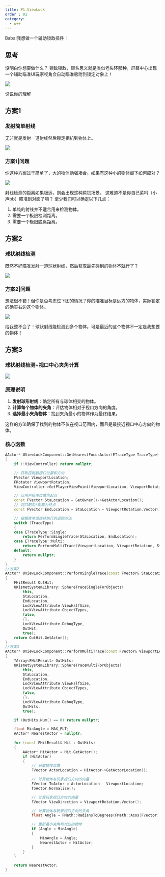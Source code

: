 ```yaml
---
title: P1.ViewLock
order : 01
category:
  - u++
---
```


<chatmessage avatar="../../assets/emoji/dsyj.png" :avatarWidth="40">
Baba!我想做一个辅助锁敌插件！
</chatmessage>

## 思考

<chatmessage avatar="../../assets/emoji/bqb (2).png" :avatarWidth="40" alignLeft>
没明白你想要做什么？
</chatmessage>

<chatmessage avatar="../../assets/emoji/dsyj.png" :avatarWidth="40">
锁敌锁敌，顾名思义就是类似老头环那种，屏幕中心出现一个辅助瞄准UI玩家视角会自动瞄准吸附到锁定对象上！
</chatmessage>

![](..%2Fassets%2Fviewlock001.jpg)

<chatmessage avatar="../../assets/emoji/bqb (2).png" :avatarWidth="40" alignLeft>
说说你的理解
</chatmessage>

## 方案1

### 发射简单射线

<chatmessage avatar="../../assets/emoji/dsyj.png" :avatarWidth="40">
无非就是发射一道射线然后锁定相机到物体上。
</chatmessage>

![](..%2Fassets%2Fviewlock.jpg)


### 方案1|问题
<chatmessage avatar="../../assets/emoji/bqb (2).png" :avatarWidth="40" alignLeft>
你这种方案过于简单了，大的物体勉强凑合。如果有这种小的物体阁下如何应对？
</chatmessage>

![](..%2Fassets%2Fviewlock002.jpg)

<chatmessage avatar="../../assets/emoji/blzt.png" :avatarWidth="40" alignLeft>
射线检测的距离如果极远，则会出现这种尴尬场景。
</chatmessage>

<gifwithbutton src="../../assets/unrealgif/hpup38.gif"/>

<chatmessage avatar="../../assets/emoji/hx.png" :avatarWidth="40">
这难道不是你自己菜吗（小声bb）瞄准到对面了嘛？
</chatmessage>

<chatmessage avatar="../../assets/emoji/blzt.png" :avatarWidth="40" alignLeft>
至少我们可以确定以下几点：
</chatmessage>

1. 单纯的射线并不适合用来检测物体。
2. 需要一个极限检测距离。
3. 需要一个极限脱离距离。

## 方案2

### 球状射线检测

<chatmessage avatar="../../assets/emoji/hx.png" :avatarWidth="40">
既然不好瞄准发射一道球状射线，然后获取最先碰到的物体不就行了？
</chatmessage>

![](..%2Fassets%2Fviewlock003.jpg)

### 方案2|问题

<chatmessage avatar="../../assets/emoji/blzt.png" :avatarWidth="40" alignLeft>
想法很不错！但你是否考虑过下图的情况？你的瞄准目标是远方的物体，实际锁定的确实右边这个物体。
</chatmessage>

![](..%2Fassets%2Fviewlock004.jpg)

<chatmessage avatar="../../assets/emoji/hx.png" :avatarWidth="40">
给我整不会了！球状射线能检测到多个物体，可是最近的这个物体不一定是我想要的物体！
</chatmessage>

## 方案3

### 球状射线检测+视口中心夹角计算

![](..%2Fassets%2Fviewlock005.jpg)

### 原理说明

1. **发射球形射线**：确定所有与球体相交的物体。
2. **计算每个物体的夹角**：评估物体相对于视口方向的角度。
3. **选择最小夹角物体**：找到夹角最小的物体作为最终结果。

<chatmessage avatar="../../assets/emoji/blzt.png" :avatarWidth="40" alignLeft>
这样的方法确保了找到的物体不仅在视口范围内，而且是最接近视口中心方向的物体。
</chatmessage>


### 核心函数

``` cpp
AActor* UViewLockComponent::GetNearestFocusActor(ETraceType TraceType)
{
    if (!ViewController) return nullptr;

    // 获取控制器视口位置和方向
    FVector ViewportLocation;
    FRotator ViewportRotation;
    ViewController->GetPlayerViewPoint(ViewportLocation, ViewportRotation);

    // 以用户组件位置为起点
    const FVector StaLocation = GetOwner()->GetActorLocation();
    // 视口朝向*距离为终点
    const FVector EndLocation = StaLocation + ViewportRotation.Vector() * LockViewAttribute.MaxFocusDist;

    // 根据枚举值选择执行的追踪方法
	switch (TraceType)
	{
	case ETraceType::Single:
		return PerformSingleTrace(StaLocation, EndLocation);
	case ETraceType::Multi:
		return PerformMultiTrace(ViewportLocation, ViewportRotation, StaLocation, EndLocation);
	default:
		return nullptr;
	}
}
//方案2
AActor* UViewLockComponent::PerformSingleTrace(const FVector& StaLocation, const FVector& EndLocation)
{
    FHitResult OutHit;
    UKismetSystemLibrary::SphereTraceSingleForObjects(
        this,
        StaLocation,
        EndLocation,
        LockViewAttribute.ViewHalfSize,
        LockViewAttribute.ObjectTypes,
        false,
        {},
        LockViewAttribute.DebugType,
        OutHit,
        true);
    return OutHit.GetActor();
}
//方案3
AActor* UViewLockComponent::PerformMultiTrace(const FVector& ViewportLocation, const FRotator& ViewportRotation, const FVector& StaLocation, const FVector& EndLocation)
{
    TArray<FHitResult> OutHits;
    UKismetSystemLibrary::SphereTraceMultiForObjects(
        this,
        StaLocation,
        EndLocation,
        LockViewAttribute.ViewHalfSize,
        LockViewAttribute.ObjectTypes,
        false,
        {},
        LockViewAttribute.DebugType,
        OutHits,
        true);

    if (OutHits.Num() == 0) return nullptr;

    float MinAngle = MAX_FLT;
    AActor* NearestActor = nullptr;
	
    for (const FHitResult& Hit : OutHits)
    {
        AActor* HitActor = Hit.GetActor();
        if (HitActor)
        {
            // 获取物体位置
            FVector ActorLocation = HitActor->GetActorLocation();

            // 计算物体与玩家视口方向的向量
            FVector ToActor = ActorLocation - ViewportLocation;
            ToActor.Normalize();

            // 计算玩家视口方向的向量
            FVector ViewDirection = ViewportRotation.Vector();

            // 计算物体与玩家视口方向的夹角
            float Angle = FMath::RadiansToDegrees(FMath::Acos(FVector::DotProduct(ToActor, ViewDirection)));

            // 更新最小夹角和对应的物体
            if (Angle < MinAngle)
            {
                MinAngle = Angle;
                NearestActor = HitActor;
            }
        }
    }

    return NearestActor;
}
```




